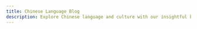 ```yaml
---
title: Chinese Language Blog
description: Explore Chinese language and culture with our insightful blog. From beginner's guides to advanced grammar, we offer valuable resources for language learners of all levels. 
---
```


